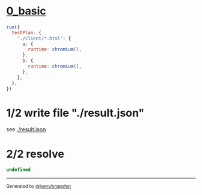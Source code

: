 # [0_basic](../../browser_tabs.test.mjs#L31)

```js
run({
  testPlan: {
    "./client/*.html": {
      a: {
        runtime: chromium(),
      },
      b: {
        runtime: chromium(),
      },
    },
  },
})
```

# 1/2 write file "./result.json"

see [./result.json](./result.json)

# 2/2 resolve

```js
undefined
```
---

<sub>
  Generated by <a href="https://github.com/jsenv/core/tree/main/packages/independent/snapshot">@jsenv/snapshot</a>
</sub>